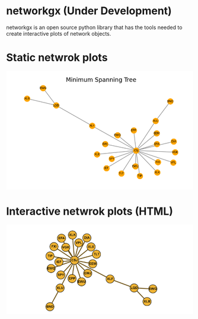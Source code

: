 # networkgx (Under Development)
networkgx is an open source python library that has the tools needed to create interactive plots of network objects.

# Static netwrok plots

![Minimum Spanning Tree](/images/matplotlib_MST.PNG)

# Interactive netwrok plots (HTML)
![Minimum Spanning Tree Interactive](/images/mst.gif)
